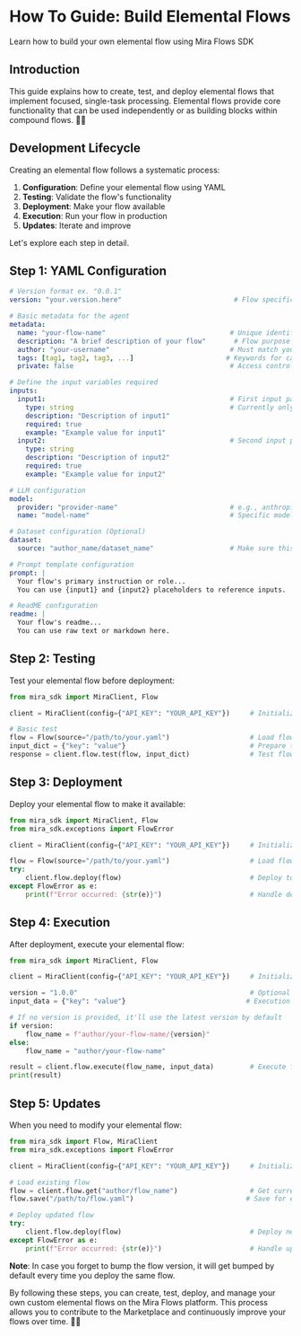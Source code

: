# How To Guide: Build Elemental Flows

Learn how to build your own elemental flow using Mira Flows SDK

## Introduction

This guide explains how to create, test, and deploy elemental flows that implement focused, single-task processing. Elemental flows provide core functionality that can be used independently or as building blocks within compound flows. 🔄💡

## Development Lifecycle

Creating an elemental flow follows a systematic process:

1. **Configuration**: Define your elemental flow using YAML
2. **Testing**: Validate the flow's functionality
3. **Deployment**: Make your flow available
4. **Execution**: Run your flow in production
5. **Updates**: Iterate and improve

Let's explore each step in detail.

## Step 1: YAML Configuration

```yaml
# Version format ex. "0.0.1"
version: "your.version.here"                            # Flow specification version

# Basic metadata for the agent
metadata:
  name: "your-flow-name"                               # Unique identifier
  description: "A brief description of your flow"       # Flow purpose
  author: "your-username"                              # Must match your account username
  tags: [tag1, tag2, tag3, ...]                       # Keywords for categorization
  private: false                                       # Access control setting

# Define the input variables required
inputs:
  input1:                                              # First input parameter
    type: string                                       # Currently only String format
    description: "Description of input1"
    required: true
    example: "Example value for input1"
  input2:                                              # Second input parameter
    type: string
    description: "Description of input2"
    required: true
    example: "Example value for input2"

# LLM configuration
model:
  provider: "provider-name"                            # e.g., anthropic, openai, meta, etc.
  name: "model-name"                                   # Specific model identifier

# Dataset configuration (Optional)
dataset:
  source: "author_name/dataset_name"                   # Make sure this dataset exists

# Prompt template configuration
prompt: |
  Your flow's primary instruction or role...
  You can use {input1} and {input2} placeholders to reference inputs.

# ReadME configuration
readme: |
  Your flow's readme...
  You can use raw text or markdown here.
```

## Step 2: Testing

Test your elemental flow before deployment:

```python
from mira_sdk import MiraClient, Flow

client = MiraClient(config={"API_KEY": "YOUR_API_KEY"})     # Initialize Mira Client

# Basic test
flow = Flow(source="/path/to/your.yaml")                    # Load flow configuration
input_dict = {"key": "value"}                               # Prepare test input
response = client.flow.test(flow, input_dict)               # Test flow
```

## Step 3: Deployment

Deploy your elemental flow to make it available:

```python
from mira_sdk import MiraClient, Flow
from mira_sdk.exceptions import FlowError

client = MiraClient(config={"API_KEY": "YOUR_API_KEY"})     # Initialize client

flow = Flow(source="/path/to/your.yaml")                    # Load flow
try:
    client.flow.deploy(flow)                                # Deploy to platform
except FlowError as e:
    print(f"Error occurred: {str(e)}")                      # Handle deployment error
```

## Step 4: Execution

After deployment, execute your elemental flow:

```python
from mira_sdk import MiraClient, Flow

client = MiraClient(config={"API_KEY": "YOUR_API_KEY"})     # Initialize client

version = "1.0.0"                                           # Optional specific version
input_data = {"key": "value"}                              # Execution input

# If no version is provided, it'll use the latest version by default
if version:
    flow_name = f"author/your-flow-name/{version}"
else:
    flow_name = "author/your-flow-name"

result = client.flow.execute(flow_name, input_data)         # Execute flow
print(result)
```

## Step 5: Updates

When you need to modify your elemental flow:

```python
from mira_sdk import Flow, MiraClient
from mira_sdk.exceptions import FlowError

client = MiraClient(config={"API_KEY": "YOUR_API_KEY"})     # Initialize client

# Load existing flow
flow = client.flow.get("author/flow_name")                  # Get current version
flow.save("/path/to/flow.yaml")                            # Save for editing

# Deploy updated flow
try:
    client.flow.deploy(flow)                                # Deploy new version
except FlowError as e:
    print(f"Error occurred: {str(e)}")                      # Handle update error
```

**Note**: In case you forget to bump the flow version, it will get bumped by default every time you deploy the same flow.

By following these steps, you can create, test, deploy, and manage your own custom elemental flows on the Mira Flows platform. This process allows you to contribute to the Marketplace and continuously improve your flows over time. 🌟🔧
